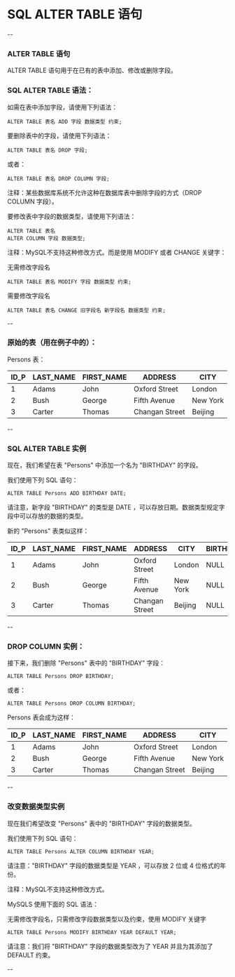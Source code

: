 # SQL ALTER TABLE 语句

--

### ALTER TABLE 语句

ALTER TABLE 语句用于在已有的表中添加、修改或删除字段。

### SQL ALTER TABLE 语法：

如需在表中添加字段，请使用下列语法：

```
ALTER TABLE 表名 ADD 字段 数据类型 约束;
```

要删除表中的字段，请使用下列语法：

```
ALTER TABLE 表名 DROP 字段;
```

或者：

```
ALTER TABLE 表名 DROP COLUMN 字段;
```
注释：某些数据库系统不允许这种在数据库表中删除字段的方式（DROP COLUMN 字段）。

要修改表中字段的数据类型，请使用下列语法：

```
ALTER TABLE 表名
ALTER COLUMN 字段 数据类型;
```

注释：MySQL不支持这种修改方式。而是使用 MODIFY 或者 CHANGE 关键字：

无需修改字段名

```
ALTER TABLE 表名 MODIFY 字段 数据类型 约束;
```

需要修改字段名

```
ALTER TABLE 表名 CHANGE 旧字段名 新字段名 数据类型 约束;
```

--

### 原始的表（用在例子中的）：

Persons 表：

ID_P | LAST_NAME | FIRST_NAME | ADDRESS        | CITY     
-----|-----------|------------|----------------|---------
   1 | Adams     | John       | Oxford Street  | London   
   2 | Bush      | George     | Fifth Avenue   | New York 
   3 | Carter    | Thomas     | Changan Street | Beijing  

--

### SQL ALTER TABLE 实例

现在，我们希望在表 "Persons" 中添加一个名为 "BIRTHDAY" 的字段。

我们使用下列 SQL 语句：

```
ALTER TABLE Persons ADD BIRTHDAY DATE;
```

请注意，新字段 "BIRTHDAY" 的类型是 DATE ，可以存放日期。数据类型规定字段中可以存放的数据的类型。

新的 "Persons" 表类似这样：

ID_P | LAST_NAME | FIRST_NAME | ADDRESS        | CITY     | BIRTHDAY 
-----|-----------|------------|----------------|----------|---------
   1 | Adams     | John       | Oxford Street  | London   | NULL     
   2 | Bush      | George     | Fifth Avenue   | New York | NULL     
   3 | Carter    | Thomas     | Changan Street | Beijing  | NULL     

--

### DROP COLUMN 实例：

接下来，我们删除 "Persons" 表中的 "BIRTHDAY" 字段：

```
ALTER TABLE Persons DROP BIRTHDAY;
```

或者：

```
ALTER TABLE Persons DROP COLUMN BIRTHDAY;
```

Persons 表会成为这样：

ID_P | LAST_NAME | FIRST_NAME | ADDRESS        | CITY
-----|-----------|------------|----------------|---------
   1 | Adams     | John       | Oxford Street  | London
   2 | Bush      | George     | Fifth Avenue   | New York
   3 | Carter    | Thomas     | Changan Street | Beijing

--

### 改变数据类型实例

现在我们希望改变 "Persons" 表中的 "BIRTHDAY" 字段的数据类型。

我们使用下列 SQL 语句：

```
ALTER TABLE Persons ALTER COLUMN BIRTHDAY YEAR;
```

请注意："BIRTHDAY" 字段的数据类型是 YEAR ，可以存放 2 位或 4 位格式的年份。

注释：MySQL不支持这种修改方式。

MySQLS 使用下面的 SQL 语法：

无需修改字段名，只需修改字段数据类型以及约束，使用 MODIFY 关键字

```
ALTER TABLE Persons MODIFY BIRTHDAY YEAR DEFAULT YEAR;
```

请注意：我们将 "BIRTHDAY" 字段的数据类型改为了 YEAR 并且为其添加了 DEFAULT 约束。

--

